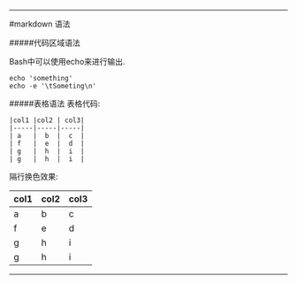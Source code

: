 _ _ _
#markdown 语法

#####代码区域语法

Bash中可以使用echo来进行输出.  

    echo 'something'  
    echo -e '\tSometing\n'  

#####表格语法
表格代码:

    |col1 |col2 | col3|
    |-----|-----|-----|
    | a   |  b  |  c  |
    | f   |  e  |  d  |
    | g   |  h  |  i  |
    | g   |  h  |  i  |

隔行换色效果:

|col1 |col2 | col3|
|-----|-----|-----|
| a   |  b  |  c  |
| f   |  e  |  d  |
| g   |  h  |  i  |
| g   |  h  |  i  |

_ _ _
